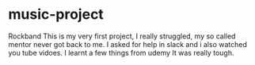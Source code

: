 # music-project
Rockband
This is my very first project, I really struggled, my so called mentor never got
back to me. 
I asked for help in slack and i also watched you tube vidoes. I learnt a few things from udemy
It was really tough.
